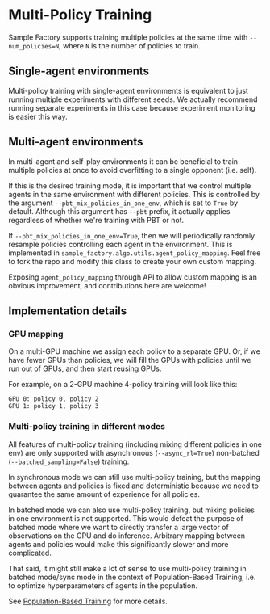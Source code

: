 # Multi-Policy Training

Sample Factory supports training multiple policies at the same time with `--num_policies=N`, where `N` is the number of policies to train.

## Single-agent environments

Multi-policy training with single-agent environments is equivalent to just running multiple experiments with
different seeds. We actually recommend running separate experiments in this case because experiment monitoring is easier this way.

## Multi-agent environments

In multi-agent and self-play environments it can be beneficial to train multiple policies at once to avoid
overfitting to a single opponent (i.e. self).

If this is the desired training mode, it is important that we control multiple agents in the same environment with
different policies. This is controlled by the argument `--pbt_mix_policies_in_one_env`, which is set to `True` by default.
Although this argument has `--pbt` prefix, it actually applies regardless of whether we're training with PBT or not.

If `--pbt_mix_policies_in_one_env=True`, then we will periodically randomly resample policies controlling each agent in the environment.
This is implemented in `sample_factory.algo.utils.agent_policy_mapping`. Feel free to fork the repo and modify
this class to create your own custom mapping.

Exposing `agent_policy_mapping` through API to allow custom mapping is an obvious improvement, and contributions here are welcome!

## Implementation details

### GPU mapping

On a multi-GPU machine we assign each policy to a separate GPU. Or, if we have fewer GPUs than policies, we will 
fill the GPUs with policies until we run out of GPUs, and then start reusing GPUs.

For example, on a 2-GPU machine 4-policy training will look like this:

```
GPU 0: policy 0, policy 2
GPU 1: policy 1, policy 3
```

### Multi-policy training in different modes

All features of multi-policy training (including mixing different policies in one env) are only supported with
asynchronous (`--async_rl=True`) non-batched (`--batched_sampling=False`) training.

In synchronous mode we can still use multi-policy training, but the mapping between agents and policies is fixed
and deterministic because we need to guarantee the same amount of experience for all policies.

In batched mode we can also use multi-policy training, but mixing policies in one environment is not supported.
This would defeat the purpose of batched mode where we want to directly transfer a large vector of observations on the GPU
and do inference. Arbitrary mapping between agents and policies would make this significantly slower and more complicated.

That said, it might still make a lot of sense to use multi-policy training in batched mode/sync mode in the context of
Population-Based Training, i.e. to optimize hyperparameters of agents in the population.

See [Population-Based Training](../07-advanced-topics/pbt.md) for more details.